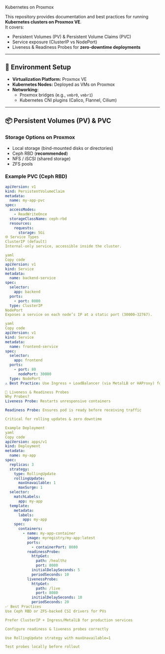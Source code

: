 Kubernetes on Proxmox

This repository provides documentation and best practices for running **Kubernetes clusters on Proxmox VE**.  
It covers:

- Persistent Volumes (PV) & Persistent Volume Claims (PVC)  
- Service exposure (ClusterIP vs NodePort)  
- Liveness & Readiness Probes for **zero-downtime deployments**

---

## 🚀 Environment Setup

- **Virtualization Platform:** Proxmox VE  
- **Kubernetes Nodes:** Deployed as VMs on Proxmox  
- **Networking:**  
  - Proxmox bridges (e.g., `vmbr0`, `vmbr1`)  
  - Kubernetes CNI plugins (Calico, Flannel, Cilium)

---

## 📦 Persistent Volumes (PV) & PVC

### Storage Options on Proxmox
- Local storage (bind-mounted disks or directories)  
- Ceph RBD (**recommended**)  
- NFS / iSCSI (shared storage)  
- ZFS pools  

### Example PVC (Ceph RBD)
```yaml
apiVersion: v1
kind: PersistentVolumeClaim
metadata:
  name: my-app-pvc
spec:
  accessModes:
    - ReadWriteOnce
  storageClassName: ceph-rbd
  resources:
    requests:
      storage: 5Gi
🌐 Service Types
ClusterIP (default)
Internal-only service, accessible inside the cluster.

yaml
Copy code
apiVersion: v1
kind: Service
metadata:
  name: backend-service
spec:
  selector:
    app: backend
  ports:
    - port: 8080
  type: ClusterIP
NodePort
Exposes a service on each node’s IP at a static port (30000–32767).

yaml
Copy code
apiVersion: v1
kind: Service
metadata:
  name: frontend-service
spec:
  selector:
    app: frontend
  ports:
    - port: 80
      nodePort: 30080
  type: NodePort
⚠️ Best Practice: Use Ingress + LoadBalancer (via MetalLB or HAProxy) for production instead of NodePort.

🔄 Liveness & Readiness Probes
Why Probes?
Liveness Probe: Restarts unresponsive containers

Readiness Probe: Ensures pod is ready before receiving traffic

Critical for rolling updates & zero downtime

Example Deployment
yaml
Copy code
apiVersion: apps/v1
kind: Deployment
metadata:
  name: my-app
spec:
  replicas: 3
  strategy:
    type: RollingUpdate
    rollingUpdate:
      maxUnavailable: 1
      maxSurge: 1
  selector:
    matchLabels:
      app: my-app
  template:
    metadata:
      labels:
        app: my-app
    spec:
      containers:
        - name: my-app-container
          image: myregistry/my-app:latest
          ports:
            - containerPort: 8080
          readinessProbe:
            httpGet:
              path: /healthz
              port: 8080
            initialDelaySeconds: 5
            periodSeconds: 10
          livenessProbe:
            httpGet:
              path: /live
              port: 8080
            initialDelaySeconds: 10
            periodSeconds: 20
✅ Best Practices
Use Ceph RBD or ZFS-backed CSI drivers for PVs

Prefer ClusterIP + Ingress/MetalLB for production services

Configure readiness & liveness probes correctly

Use RollingUpdate strategy with maxUnavailable=1

Test probes locally before rollout

